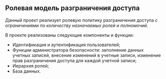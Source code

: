 ## Ролевая модель разграничения доступа
Данный проект реализует ролевую политику разграничения доступа *с ограничениями по количеству назначаемых ролей и полномочий*.

В проекте реализованы следующие компоненты и функции:
- Идентификация и аутентификация пользователей;
- Функции администратора безопасности: заполнение данных учетных записей, внесение изменений в учетные записи, изменение прав разграничения доступа для каждой учетной записи;
- Иерархия ролей;
- База данных.
